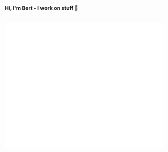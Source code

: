 ### Hi, I'm Bert - I work on stuff 👋

<div align="center">
	<br>
	<a href="https://github.com/sindresorhus/css-in-readme-like-wat/blame/master/header.svg">
		<img src="header.svg" width="800" height="400">
	</a>
	<br>
</div>

